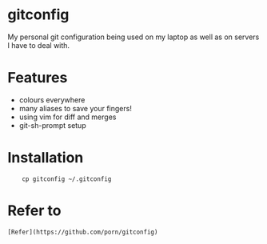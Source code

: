 # gitconfig
My personal git configuration being used on my laptop as well as on servers I
have to deal with.

# Features
* colours everywhere
* many aliases to save your fingers!
* using vim for diff and merges
* git-sh-prompt setup

# Installation
```
	cp gitconfig ~/.gitconfig
```

# Refer to
	[Refer](https://github.com/porn/gitconfig)
